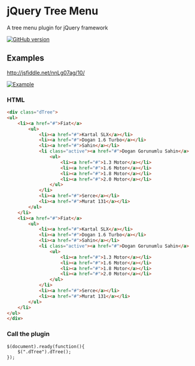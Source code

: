 # jQuery Tree Menu

A tree menu plugin for jQuery framework

[![GitHub version](https://d25lcipzij17d.cloudfront.net/badge.svg?id=gh&type=5&v=1.0)](https://github.com/mefefirat/dTree)

## Examples

http://jsfiddle.net/nnLg07ag/10/

<a href="http://jsfiddle.net/nnLg07ag/10/">![Example](http://oi61.tinypic.com/282m8ao.jpg "Example")</a>



### HTML

```html
<div class="dTree">
<ul>
	<li><a href="#">Fiat</a>
		<ul>
			<li><a href="#">Kartal SLX</a></li>
			<li><a href="#">Dogan 1.6 Turbo</a></li>
			<li><a href="#">Sahin</a></li>
			<li class="active"><a href="#">Dogan Gorunumlu Sahin</a>
				<ul>
					<li><a href="#">1.3 Motor</a></li>
					<li><a href="#">1.6 Motor</a></li>
					<li><a href="#">1.8 Motor</a></li>
					<li><a href="#">2.0 Motor</a></li>
				</ul>
			</li>
			<li><a href="#">Serce</a></li>
			<li><a href="#">Murat 131</a></li>
		</ul>
	</li>
	<li><a href="#">Fiat</a>
		<ul>
			<li><a href="#">Kartal SLX</a></li>
			<li><a href="#">Dogan 1.6 Turbo</a></li>
			<li><a href="#">Sahin</a></li>
			<li class="active"><a href="#">Dogan Gorunumlu Sahin</a>
				<ul>
					<li><a href="#">1.3 Motor</a></li>
					<li><a href="#">1.6 Motor</a></li>
					<li><a href="#">1.8 Motor</a></li>
					<li><a href="#">2.0 Motor</a></li>
				</ul>
			</li>
			<li><a href="#">Serce</a></li>
			<li><a href="#">Murat 131</a></li>
		</ul>
	</li>
</ul>
</div>
```
### Call the plugin

```html
$(document).ready(function(){
	$(".dTree").dTree();
});  
```
